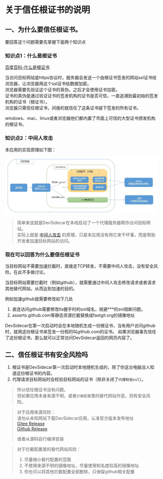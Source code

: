 # 关于信任根证书的说明

## 一、为什么要信任根证书。

要回答这个问题需要先掌握下面两个知识点
### 知识点1：什么是根证书
[百度百科-什么是根证书](https://baike.baidu.com/item/%E6%A0%B9%E8%AF%81%E4%B9%A6/9874620?fr=aladdin)

当访问目标网站是https协议时，服务器会发送一个由根证书签发的网站ssl证书给浏览器，让浏览器用这个ssl证书给数据加密。   
浏览器需要先验证这个证书的真伪，之后才会使用证书加密。    
证书的真伪是通过验证证书的签发机构的证书是否可信，一直追溯到最初始的签发机构的证书（根证书）。    
浏览器只需信任根证书，间接的就信任了这条证书链下签发的所有证书。

windows、mac、linux或者浏览器他们都内置了市面上可信的大型证书颁发机构的根证书。

### 知识点2：中间人攻击
本应用的实现原理如下图：       

![](./flow.jpg)


> 简单来说就是DevSidecar在本地启动了一个代理服务器帮你访问目标网站。   
> 实际上就是 [中间人攻击](https://baike.baidu.com/item/%E4%B8%AD%E9%97%B4%E4%BA%BA%E6%94%BB%E5%87%BB/1739730?fr=aladdin) 的原理，只是本应用没有用它来干坏事，而是帮助开发者加速目标网站的访问。

### 现在可以回答为什么要信任根证书

当目标网站不需要加速拦截时，直接走TCP转发，不需要中间人攻击，没有安全风险，在此不多做讨论。

当目标网站需要拦截时（例如github），就需要通过中间人攻击修改请求或者请求其他替代网站，从而达到加速的目的。

例如加速github就需要修改如下几处

1. 直连访问github需要修改tls握手时的sni域名，规避***的sni阻断问题。
2. asserts.github.com等静态资源拦截替换成fastgit.org的镜像地址

DevSidecar在第一次启动时会在本地随机生成一份根证书，当有用户访问github时，就用这份根证书来签发一份假的叫github.com的证书。
如果浏览器事先信任了这份根证书，那么就可以正常访问DevSidecar返回的网页内容了。

## 二、信任根证书有安全风险吗

1. 根证书是DevSidecar第一次启动时本地随机生成的，除了你这台电脑没人知道这份根证书的内容。
2. 代理请求目标网站时会校验目标网站的证书（除非关闭了`代理校验ssl`）。

> 所以信任根证书没有问题。    
> 但如果应用本身来源不明，或者`拦截配置`里的替代网站作恶，则有安全风险。    

> 对于应用来源风险：    
> 请勿从未知网站下载DevSidecar应用，认准官方版本发布地址  
> [Gitee Release](https://gitee.com/docmirror/dev-sidecar/releases)  
> [Github Release](https://github.com/docmirror/dev-sidecar/releases)
> 
> 或者从源码自行编译安装

> 对于拦截配置里的替代网站风险：   
> 1. 尽量缩小替代配置的范围
> 2. 不使用来源不明的镜像地址，尽量使用知名度较高的镜像地址
> 3. 你也可以将其他拦截配置全部删除，只保留github相关配置
> 



